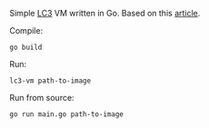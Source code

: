 Simple [LC3](https://en.wikipedia.org/wiki/Little_Computer_3) VM written in Go. Based on this [article](https://www.jmeiners.com/lc3-vm/).

Compile:
```shell
go build
```
Run:
```shell
lc3-vm path-to-image 
```
Run from source:
```shell
go run main.go path-to-image
```